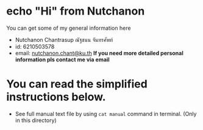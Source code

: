 # echo "Hi" from Nutchanon
You can get some of my general information here
- Nutchanon Chantrasup ณัฐชนน จันทรศัพท์
- id: 6210503578
- email: nutchanon.chant@ku.th
**If you need more detailed personal information pls contact me via email**

# You can read the simplified instructions below.
- See full manual text file by using `cat manual` command in terminal. (Only in this directory)

